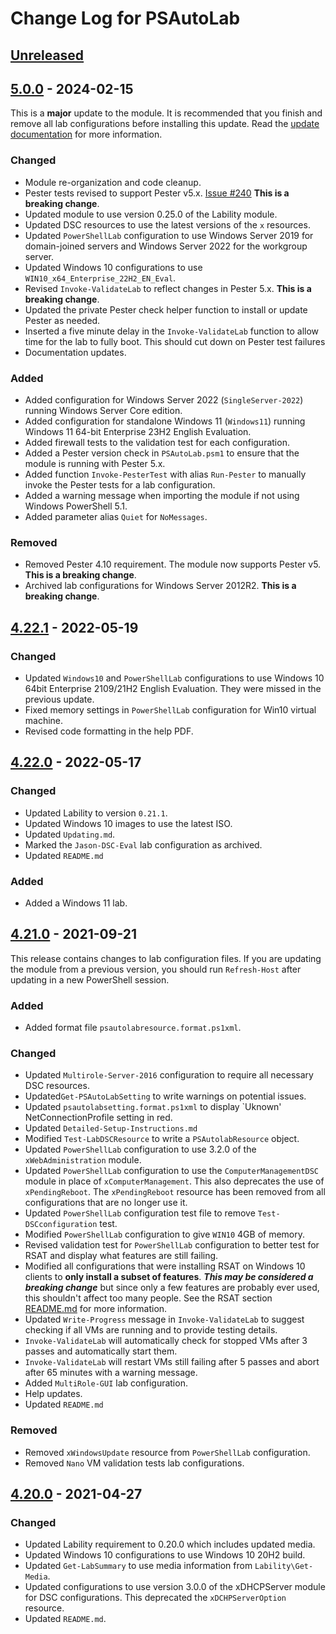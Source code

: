 # Change Log for PSAutoLab

## [Unreleased]

## [5.0.0] - 2024-02-15

This is a **major** update to the module. It is recommended that you finish and remove all lab configurations before installing this update. Read the [update documentation](update-v5.md) for more information.

### Changed

- Module re-organization and code cleanup.
- Pester tests revised to support Pester v5.x. [Issue #240](https://github.com/jdhitsolutions/PSAutoLab/issues/240) __This is a breaking change__.
- Updated module to use version 0.25.0 of the Lability module.
- Updated DSC resources to use the latest versions of the `x` resources.
- Updated `PowerShellLab` configuration to use Windows Server 2019 for domain-joined servers and Windows Server 2022 for the workgroup server.
- Updated Windows 10 configurations to use `WIN10_x64_Enterprise_22H2_EN_Eval`.
- Revised `Invoke-ValidateLab` to reflect changes in Pester 5.x. __This is a breaking change__.
- Updated the private Pester check helper function to install or update Pester as needed.
- Inserted a five minute delay in the `Invoke-ValidateLab` function to allow time for the lab to fully boot. This should cut down on Pester test failures
- Documentation updates.

### Added

- Added configuration for Windows Server 2022 (`SingleServer-2022`) running Windows Server Core edition.
- Added configuration for standalone Windows 11 (`Windows11`) running Windows 11 64-bit Enterprise 23H2 English Evaluation.
- Added firewall tests to the validation test for each configuration.
- Added a Pester version check in `PSAutoLab.psm1` to ensure that the module is running with Pester 5.x.
- Added function `Invoke-PesterTest` with alias `Run-Pester` to manually invoke the Pester tests for a lab configuration.
- Added a warning message when importing the module if not using Windows PowerShell 5.1.
- Added parameter alias `Quiet` for `NoMessages`.

### Removed

- Removed Pester 4.10 requirement. The module now supports Pester v5. __This is a breaking change__.
- Archived lab configurations for Windows Server 2012R2. __This is a breaking change__.

## [4.22.1] - 2022-05-19

### Changed

- Updated `Windows10` and `PowerShellLab` configurations to use Windows 10 64bit Enterprise 2109/21H2 English Evaluation. They were missed in the previous update.
- Fixed memory settings in `PowerShellLab` configuration for Win10 virtual machine.
- Revised code formatting in the help PDF.

## [4.22.0] - 2022-05-17

### Changed

- Updated Lability to version `0.21.1`.
- Updated Windows 10 images to use the latest ISO.
- Updated `Updating.md`.
- Marked the `Jason-DSC-Eval` lab configuration as archived.
- Updated `README.md`

### Added

- Added a Windows 11 lab.

## [4.21.0] - 2021-09-21

This release contains changes to lab configuration files. If you are updating the module from a previous version, you should run `Refresh-Host` after updating in a new PowerShell session.

### Added

- Added format file `psautolabresource.format.ps1xml`.

### Changed

- Updated `Multirole-Server-2016` configuration to require all necessary DSC resources.
- Updated`Get-PSAutoLabSetting` to write warnings on potential issues.
- Updated `psautolabsetting.format.ps1xml` to display `Uknown' NetConnectionProfile setting in red.
- Updated `Detailed-Setup-Instructions.md`
- Modified `Test-LabDSCResource` to write a `PSAutolabResource` object.
- Updated `PowerShellLab` configuration to use 3.2.0 of the `xWebAdministration` module.
- Updated `PowerShellLab` configuration to use the `ComputerManagementDSC` module in place of `xComputerManagement`. This also deprecates the use of `xPendingReboot`. The `xPendingReboot` resource has been removed from all configurations that are no longer use it.
- Updated `PowerShellLab` configuration test file to remove `Test-DSCconfiguration` test.
- Modified `PowerShellLab` configuration to give `WIN10` 4GB of memory.
- Revised validation test for `PowerShellLab` configuration to better test for RSAT and display what features are still failing.
- Modified all configurations that were installing RSAT on Windows 10 clients to __only install a subset of features__.  *__This may be considered a breaking change__* but since only a few features are probably ever used, this shouldn't affect too many people. See the RSAT section [README.md](README.md) for more information.
- Updated `Write-Progress` message in `Invoke-ValidateLab` to suggest checking if all VMs are running and to provide testing details.
- `Invoke-ValidateLab` will automatically check for stopped VMs after 3 passes and automatically start them.
- `Invoke-ValidateLab` will restart VMs still failing after 5 passes and abort after 65 minutes with a warning message.
- Added `MultiRole-GUI` lab configuration.
- Help updates.
- Updated `README.md`

### Removed

- Removed `xWindowsUpdate` resource from `PowerShellLab` configuration.
- Removed `Nano` VM validation tests lab configurations.

## [4.20.0] - 2021-04-27

### Changed

- Updated Lability requirement to 0.20.0 which includes updated media.
- Updated Windows 10 configurations to use Windows 10 20H2 build.
- Updated `Get-LabSummary` to use media information from `Lability\Get-Media`.
- Updated configurations to use version 3.0.0 of the xDHCPServer module for DSC configurations. This deprecated the `xDCHPServerOption` resource.
- Updated `README.md`.

[Unreleased]: https://github.com/pluralsight/PS-AutoLab-Env/compare/v5.0.0..HEAD
[5.0.0]: https://github.com/pluralsight/PS-AutoLab-Env/compare/v4.22.1..v5.0.0
[4.22.1]: https://github.com/pluralsight/PS-AutoLab-Env/compare/v4.22.0..v4.22.1
[4.22.0]: https://github.com/pluralsight/PS-AutoLab-Env/compare/v4.21.0..v4.22.0
[4.21.0]: https://github.com/pluralsight/PS-AutoLab-Env/compare/v4.20.0..v4.21.0
[4.20.0]: https://github.com/pluralsight/PS-AutoLab-Env/compare/v4.19.0..v4.20.0
